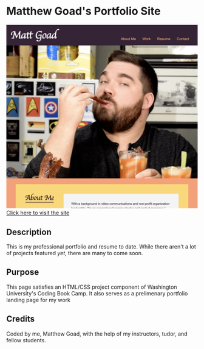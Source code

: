 # Matthew Goad's Portfolio Site

![Image of the deployed page.](/assets/images/screenshot-deployed-site.png)
[Click here to visit the site](http://matthewxgoad.github.com/mgoad-portfolio)

## Description

This is my professional portfolio and resume to date. While there aren't a lot of projects featured _yet_, there are many to come soon. 

## Purpose

This page satisfies an HTML/CSS project component of Washington University's Coding Book Camp. It also serves as a prelimenary portfolio landing page for my work  

## Credits

Coded by me, Matthew Goad, with the help of my instructors, tudor, and fellow students.